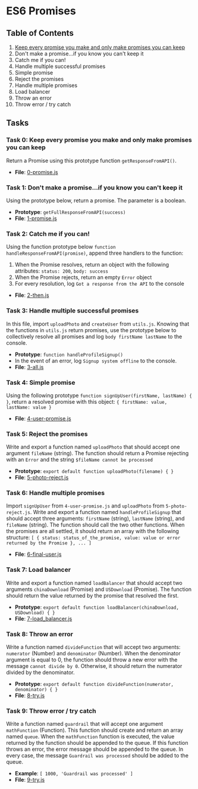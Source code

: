 # ES6 Promises

## Table of Contents
1. [Keep every promise you make and only make promises you can keep](#0-promise.js)
2. Don't make a promise...if you know you can't keep it
3. Catch me if you can!
4. Handle multiple successful promises
5. Simple promise
6. Reject the promises
7. Handle multiple promises
8. Load balancer
9. Throw an error
10. Throw error / try catch

## Tasks

### Task 0: Keep every promise you make and only make promises you can keep
Return a Promise using this prototype function `getResponseFromAPI()`.
- **File**: [0-promise.js](0-promise.js)

### Task 1: Don't make a promise...if you know you can't keep it
Using the prototype below, return a promise. The parameter is a boolean.
- **Prototype**: `getFullResponseFromAPI(success)`
- **File**: [1-promise.js](1-promise.js)

### Task 2: Catch me if you can!
Using the function prototype below `function handleResponseFromAPI(promise)`, append three handlers to the function:
1. When the Promise resolves, return an object with the following attributes: `status: 200`, `body: success`
2. When the Promise rejects, return an empty `Error` object
3. For every resolution, log `Got a response from the API` to the console
- **File**: [2-then.js](2-then.js)

### Task 3: Handle multiple successful promises
In this file, import `uploadPhoto` and `createUser` from `utils.js`. Knowing that the functions in `utils.js` return promises, use the prototype below to collectively resolve all promises and log `body firstName lastName` to the console.
- **Prototype**: `function handleProfileSignup()`
- In the event of an error, log `Signup system offline` to the console.
- **File**: [3-all.js](3-all.js)

### Task 4: Simple promise
Using the following prototype `function signUpUser(firstName, lastName) { }`, return a resolved promise with this object: `{ firstName: value, lastName: value }`
- **File**: [4-user-promise.js](4-user-promise.js)

### Task 5: Reject the promises
Write and export a function named `uploadPhoto` that should accept one argument `fileName` (string). The function should return a Promise rejecting with an `Error` and the string `$fileName cannot be processed`
- **Prototype**: `export default function uploadPhoto(filename) { }`
- **File**: [5-photo-reject.js](5-photo-reject.js)

### Task 6: Handle multiple promises
Import `signUpUser` from `4-user-promise.js` and `uploadPhoto` from `5-photo-reject.js`. Write and export a function named `handleProfileSignup` that should accept three arguments: `firstName` (string), `lastName` (string), and `fileName` (string). The function should call the two other functions. When the promises are all settled, it should return an array with the following structure: `[ { status: status_of_the_promise, value: value or error returned by the Promise }, ... ]`
- **File**: [6-final-user.js](6-final-user.js)

### Task 7: Load balancer
Write and export a function named `loadBalancer` that should accept two arguments `chinaDownload` (Promise) and `USDownload` (Promise). The function should return the value returned by the promise that resolved the first.
- **Prototype**: `export default function loadBalancer(chinaDownload, USDownload) { }`
- **File**: [7-load_balancer.js](7-load_balancer.js)

### Task 8: Throw an error
Write a function named `divideFunction` that will accept two arguments: `numerator` (Number) and `denominator` (Number). When the denominator argument is equal to 0, the function should throw a new error with the message `cannot divide by 0`. Otherwise, it should return the numerator divided by the denominator.
- **Prototype**: `export default function divideFunction(numerator, denominator) { }`
- **File**: [8-try.js](8-try.js)

### Task 9: Throw error / try catch
Write a function named `guardrail` that will accept one argument `mathFunction` (Function). This function should create and return an array named `queue`. When the `mathFunction` function is executed, the value returned by the function should be appended to the queue. If this function throws an error, the error message should be appended to the queue. In every case, the message `Guardrail was processed` should be added to the queue.
- **Example**: `[ 1000, 'Guardrail was processed' ]`
- **File**: [9-try.js](9-try.js)
